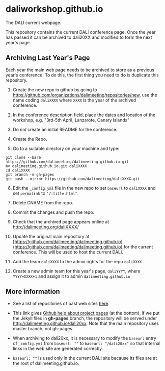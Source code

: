 # daliworkshop.github.io

The DALI current webpage.

This repository contains the current DALI conference page. Once the year has passed it can be archived to dali20XX and modified to form the next year's page.


## Archiving Last Year's Page

Each year the main web page needs to be archived to store as a previous year's conference. To do this, the first thing you need to do is duplicate this repository. 

1. Create the new repo in github by going to <https://github.com/organizations/dalimeeting/repositories/new>, use the name coding `daliXXXX` where `XXXX` is the year of the archived conference. 

2. In the conference description field, place the dates and location of the workshop, e.g. "3rd-5th April, Lanzarote, Canary Islands"

3. Do *not* create an initial README for the conference. 

4. Create the Repo.

5. Go to a suitable directory on your machine and type:

```
git clone --bare https://github.com/dalimeeting/dalimeeting.github.io.git
mv dalimeeting.github.io.git daliXXXX
cd daliXXXX
git branch -m gh-pages
git push --mirror https://github.com/dalimeeting/daliXXXX.git
```
6. Edit the `_config.yml` file in the new repo to set `baseurl` to `daliXXXX` and set `permalink` to  `"/:title.html"`.

7. Delete CNAME from the repo.

8. Commit the changes and push the repo.

9. Check that the archived page appears online at http://dalimeeting.org/daliXXXX/

10. Update the original main repository at [https://github.com/dalimeeting/dalimeeting.github.io](https://github.com/dalimeeting/dalimeeting.github.io) for the current conference.
This will be used to host the current DALI.

11. Add the team `daliXXXX` to the admin rights for the repo `daliXXXX`

12. Create a new admin team for this year's page, `daliYYYY`, where `YYYY=XXXX+1` and assign it to admin `dalimeeting.github.io` 

## More information

* See
  a list of repositories of past web sites [here](https://github.com/dalimeeting/).

* This link gives [Github help about project
pages](https://help.github.com/articles/user-organization-and-project-pages/)
(at the bottom), if we put the Jekyll files in **gh-pages** branch, the repository
will be served under http://dalimeeting.github.io/dali20xx. Note that the main
repository uses master branch, not gh-pages.

* When archiving to dali20xx, it is necessary to modify the ``baseurl``
  entry of ``_config.yml`` from ``baseurl: ""`` to ``baseurl: "/dali20xx"``
so that internal links in the web site are generated correctly.  

* ``baseurl:
""`` is used only in the current DALI site because its files are at the root
of dalimeeting.github.io.


